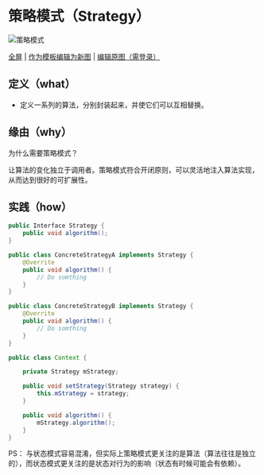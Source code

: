 # 策略模式（Strategy）

![策略模式](https://raw.githubusercontents.com/CodePoem/VDesignPatterns/master/docs/drawio/Strategy.png)

<a href = "https://www.draw.io/?lightbox=1#Uhttps://raw.githubusercontents.com/CodePoem/VDesignPatterns/master/docs/drawio/Strategy.png">全屏</a> |
<a href = "https://www.draw.io/#Uhttps://raw.githubusercontents.com/CodePoem/VDesignPatterns/master/docs/drawio/Strategy.png">作为模板编辑为新图</a> |
<a href = "https://www.draw.io/#HCodePoem/VDesignPatterns/master/docs/drawio/Strategy.drawio">编辑原图（需登录）</a>

## 定义（what）

- 定义一系列的算法，分别封装起来，并使它们可以互相替换。

## 缘由（why）

为什么需要策略模式？

让算法的变化独立于调用者。策略模式符合开闭原则，可以灵活地注入算法实现，从而达到很好的可扩展性。

## 实践（how）

```java
public Interface Strategy {
    public void algorithm();
}

public class ConcreteStrategyA implements Strategy {
    @Overrite
    public void algorithm() {
        // Do somthing
    }
}

public class ConcreteStrategyB implements Strategy {
    @Overrite
    public void algorithm() {
        // Do somthing
    }
}

public class Context {

    private Strategy mStrategy;

    public void setStrategy(Strategy strategy) {
        this.mStrategy = strategy;
    }

    public void algorithm() {
        mStrategy.algorithm();
    }
}
```

PS：
与状态模式容易混淆，但实际上策略模式更关注的是算法（算法往往是独立的），而状态模式更关注的是状态对行为的影响（状态有时候可能会有依赖）。
